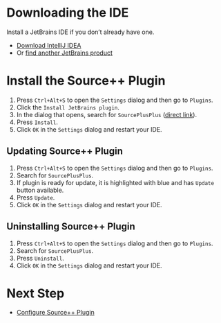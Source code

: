 # Downloading the IDE

Install a JetBrains IDE if you don’t already have one.

-  [Download IntelliJ IDEA](https://www.jetbrains.com/idea/download/)
- Or [find another JetBrains product](https://www.jetbrains.com/products.html)

# Install the Source++ Plugin

1. Press `Ctrl+Alt+S` to open the `Settings` dialog and then go to `Plugins`.
2. Click the `Install JetBrains plugin`.
3. In the dialog that opens, search for `SourcePlusPlus` ([direct link](https://plugins.jetbrains.com/plugin/12033-source-)).
4. Press `Install`.
5. Click `OK` in the `Settings` dialog and restart your IDE.

## Updating Source++ Plugin

1. Press `Ctrl+Alt+S` to open the `Settings` dialog and then go to `Plugins`.
2. Search for `SourcePlusPlus`.
3. If plugin is ready for update, it is highlighted with blue and has `Update` button available.
4. Press `Update`.
5. Click `OK` in the `Settings` dialog and restart your IDE.

## Uninstalling Source++ Plugin

1. Press `Ctrl+Alt+S` to open the `Settings` dialog and then go to `Plugins`.
2. Search for `SourcePlusPlus`.
3. Press `Uninstall`.
4. Click `OK` in the `Settings` dialog and restart your IDE.

# Next Step

- [Configure Source++ Plugin](./06-configure-source-plugin.md)
